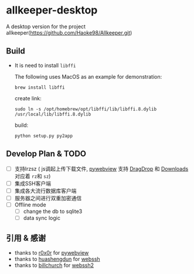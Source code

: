# allkeeper-desktop

A desktop version for the project allkeeper(https://github.com/Haoke98/Allkeeper.git)

## Build

* It is need to install `libffi`

  The following uses MacOS as an example for demonstration:
  ```shell
  brew install libffi
  ```
  create link:
  ```shell
  sudo ln -s /opt/homebrew/opt/libffi/lib/libffi.8.dylib /usr/local/lib/libffi.8.dylib
  ```
  build:
  ```shell
  python setup.py py2app
  ```

## Develop Plan & TODO

* [ ] 支持lrzsz ( js调起上传下载文件, [pywebview](https://github.com/r0x0r/pywebview)
  支持 [DragDrop](https://pywebview.flowrl.com/examples/drag_drop.html)
  和 [Downloads](https://pywebview.flowrl.com/examples/downloads.html) 对应着 `rz`和 `sz`)
* [ ] 集成SSH客户端
* [ ] 集成各大流行数据库客户端
* [ ] 服务器之间进行双重加密通信
* [ ] Offline mode
    * [ ] change the db to sqlite3
    * [ ] data sync logic

## 引用 & 感谢

* thanks to [r0x0r](https://github.com/r0x0r) for [pywebview](https://github.com/r0x0r/pywebview)
* thanks to [huashengdun](https://github.com/huashengdun) for [webssh](https://github.com/huashengdun/webssh)
* thanks to [billchurch](https://github.com/billchurch) for [webssh2](https://github.com/billchurch/webssh2)